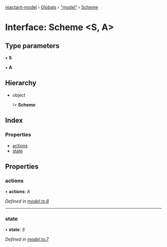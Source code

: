 [reactant-model](../README.md) › [Globals](../globals.md) › ["model"](../modules/_model_.md) › [Scheme](_model_.scheme.md)

# Interface: Scheme <**S, A**>

## Type parameters

▪ **S**

▪ **A**

## Hierarchy

* object

  ↳ **Scheme**

## Index

### Properties

* [actions](_model_.scheme.md#actions)
* [state](_model_.scheme.md#state)

## Properties

###  actions

• **actions**: *A*

*Defined in [model.ts:8](https://github.com/unadlib/reactant/blob/222a645/packages/reactant-model/src/model.ts#L8)*

___

###  state

• **state**: *S*

*Defined in [model.ts:7](https://github.com/unadlib/reactant/blob/222a645/packages/reactant-model/src/model.ts#L7)*

